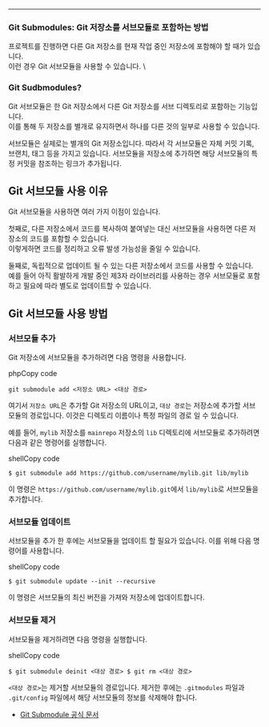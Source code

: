 ***

### Git Submodules: Git 저장소를 서브모듈로 포함하는 방법


프로젝트를 진행하면 다른 Git 저장소를 현재 작업 중인 저장소에 포함해야 할 때가 있습니다. \
이런 경우 Git 서브모듈을 사용할 수 있습니다. \

### Git Sudbmodules?

Git 서브모듈은 한 Git 저장소에서 다른 Git 저장소를 서브 디렉토리로 포함하는 기능입니다. \
이를 통해 두 저장소를 별개로 유지하면서 하나를 다른 것의 일부로 사용할 수 있습니다.

서브모듈은 실제로는 별개의 Git 저장소입니다. 따라서 각 서브모듈은 자체 커밋 기록, 브랜치, 태그 등을 가지고 있습니다. 서브모듈을 저장소에 추가하면 해당 서브모듈의 특정 커밋을 참조하는 링크가 추가됩니다.

## Git 서브모듈 사용 이유

Git 서브모듈을 사용하면 여러 가지 이점이 있습니다.

첫째로, 다른 저장소에서 코드를 복사하여 붙여넣는 대신 서브모듈을 사용하면 다른 저장소의 코드를 포함할 수 있습니다. \
이렇게하면 코드를 정리하고 오류 발생 가능성을 줄일 수 있습니다.

둘째로, 독립적으로 업데이트 될 수 있는 다른 저장소에서 코드를 사용할 수 있습니다. \
예를 들어 아직 활발하게 개발 중인 제3자 라이브러리를 사용하는 경우 서브모듈로 포함하고 필요에 따라 별도로 업데이트할 수 있습니다.

## Git 서브모듈 사용 방법

### 서브모듈 추가

Git 저장소에 서브모듈을 추가하려면 다음 명령을 사용합니다.

phpCopy code

`git submodule add <저장소 URL> <대상 경로>`

여기서 `저장소 URL`은 추가할 Git 저장소의 URL이고, `대상 경로`는 저장소에 추가할 서브모듈의 경로입니다. 이것은 디렉토리 이름이나 특정 파일의 경로 일 수 있습니다.

예를 들어, `mylib` 저장소를 `mainrepo` 저장소의 `lib` 디렉토리에 서브모듈로 추가하려면 다음과 같은 명령어를 실행합니다.

shellCopy code

`$ git submodule add https://github.com/username/mylib.git lib/mylib`

이 명령은 `https://github.com/username/mylib.git`에서 `lib/mylib`로 서브모듈을 추가합니다.

### 서브모듈 업데이트

서브모듈을 추가 한 후에는 서브모듈을 업데이트 할 필요가 있습니다. 이를 위해 다음 명령어를 사용합니다.

shellCopy code

`$ git submodule update --init --recursive`

이 명령은 서브모듈의 최신 버전을 가져와 저장소에 업데이트합니다.

### 서브모듈 제거

서브모듈을 제거하려면 다음 명령을 실행합니다.

shellCopy code

`$ git submodule deinit <대상 경로> $ git rm <대상 경로>`

`<대상 경로>`는 제거할 서브모듈의 경로입니다. 제거한 후에는 `.gitmodules` 파일과 `.git/config` 파일에서 해당 서브모듈의 정보를 삭제해야 합니다.


-   [Git Submodule 공식 문서](https://git-scm.com/book/en/v2/Git-Tools-Submodules)
